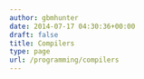 ```yaml
---
author: gbmhunter
date: 2014-07-17 04:30:36+00:00
draft: false
title: Compilers
type: page
url: /programming/compilers
---
```


